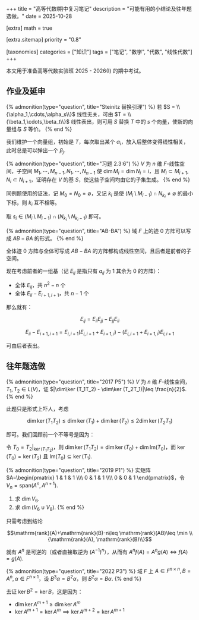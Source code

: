+++
title = "高等代数Ⅰ期中复习笔记"
description = "可能有用的小结论及往年题选做。"
date = 2025-10-28

[extra]
math = true

[extra.sitemap]
priority = "0.8"

[taxonomies]
categories = ["知识"]
tags = ["笔记", "数学", "代数", "线性代数"]
+++

本文用于准备高等代数实验班 2025 - 2026(I) 的期中考试。

## 作业及延申
{% admonition(type="question", title="Steinitz 替换引理") %}
若 $S = \\{\alpha_1,\cdots,\alpha_s\\}$ 线性无关，可由 $T = \\{\beta_1,\cdots,\beta_t\\}$ 线性表出，则可用 $S$ 替换 $T$ 中的 $s$ 个向量，使新的向量组与 $S$ 等价。
{% end %}

我们维护一个向量组，初始是 $T$，每次取出某个 $\alpha_i$，放入后整体变得线性相关，此时总是可以弹出一个 $\beta_j$.

{% admonition(type="question", title="习题 2.3:6") %}
$V$ 为 $n$ 维 $F$-线性空间，子空间 $M_1,\cdots,M_{n-1},N_1,\cdots,N_{n-1}$ 使 $\dim M_i = \dim N_i = i$，且 $M_i\subset M_{i+1}, N_i\subset N_{i+1}$，证明存在 $V$ 的基 $S$，使这些子空间均由它的子集生成。
{% end %}

同例题使用的证法，记 $M_0=N_0=\emptyset$，又记 $k_i$ 是使 $(M_i\setminus M_{i-1})\cap N_{k_i}\neq\emptyset$ 的最小下标，则 $k_i$ 互不相等。

取 $s_i\in (M_i\setminus M_{i-1})\cap (N_{k_i}\setminus N_{k_i-1})$ 即可。

{% admonition(type="question", title="AB-BA") %}
域 $F$ 上的迹 $0$ 方阵可以写成 $AB-BA$ 的形式。
{% end %}

全体迹 $0$ 方阵与全体可写成 $AB-BA$ 的方阵都构成线性空间，且后者是前者的子空间。

现在考虑前者的一组基（记 $E_{ij}$ 是指只有 $a_{ij}$ 为 $1$ 其余为 $0$ 的方阵）：
* 全体 $E_{ij}$，共 $n^2-n$ 个
* 全体 $E_{ii}-E_{i+1, i+1}$，共 $n-1$ 个

那么就有：

$$E_{ij} = E_{ii}E_{jj}-E_{jj}E_{ii}$$

$$E_{ii}-E_{i+1,i+1} = E_{i,i+1}(E_{i,i+1}+E_{i+1,i}) - (E_{i,i+1}+E_{i+1,i})E_{i,i+1}$$

可由后者表出。

## 往年题选做
{% admonition(type="question", title="2017 P5") %}
$V$ 为 $n$ 维 $F$-线性空间，$T_1, T_2\in L(V)$，证 $|\dim\ker (T_1T_2) - \dim\ker (T_2T_1)|\leq \frac{n}{2}$.
{% end %}

此题只是形式上吓人，考虑

$$\dim\ker (T_1T_2)\leq \dim\ker (T_1) + \dim\ker (T_2)\leq 2\dim\ker (T_2T_1)$$

即可。我们回顾前一个不等号是因为：

令 $T_0=T_2|_{\ker (T_1T_2)}$，则 $\dim\ker (T_1T_2) = \dim\ker(T_0) + \dim\mathrm{Im}(T_0)$，而 $\ker(T_0)=\ker(T_2)$ 且 $\mathrm{Im}(T_0)\subseteq\ker(T_1)$.

{% admonition(type="question", title="2019 P1") %}
实矩阵 $A=\begin{pmatrix} 1 & 1 & 1 \\\\ 0 & 1 & 1 \\\\ 0 & 0 & 1 \end{pmatrix}$，令 $V_n = \mathrm{span}(A^n, A^{n+1})$.
1. 求 $\dim V_6$.
2. 求 $\dim (V_6\cup V_8)$.
{% end %}

只需考虑到结论

$$\mathrm{rank}(A)+\mathrm{rank}(B)-n\leq \mathrm{rank}(AB)\leq \min \\{\mathrm{rank}(A), \mathrm{rank}(B)\\}$$

就有 $A^n$ 是可逆的（或者直接取逆为 $(A^{-1})^n$），从而有 $A^nf(A)=A^ng(A)\iff f(A)=g(A)$.

{% admonition(type="question", title="2022 P3") %}
域 $F$ 上 $A\in F^{n\times n}, B=A^n, \alpha\in F^{n\times 1}$，设 $B^3\alpha = B^2\alpha$，则 $B^2\alpha = B\alpha$.
{% end %}

去证 $\ker B^2 = \ker B$，这是因为：
* $\dim\ker A^{m+1}\geq\dim\ker A^m$
* $\ker A^{m+1} = \ker A^m \implies \ker A^{m+2} = \ker A^{m+1}$
